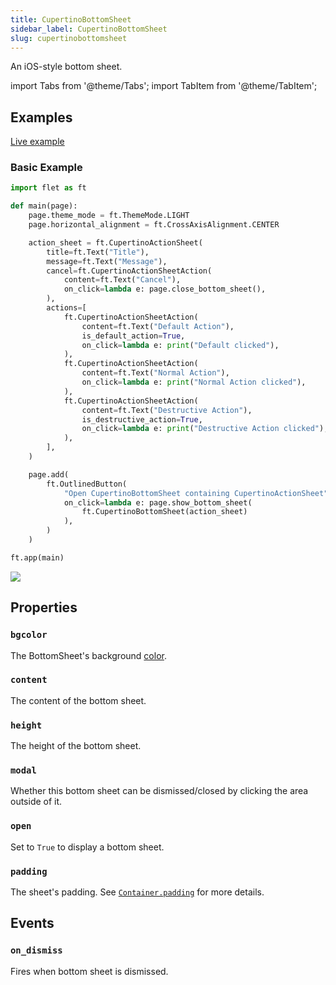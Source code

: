 ```yaml
---
title: CupertinoBottomSheet
sidebar_label: CupertinoBottomSheet
slug: cupertinobottomsheet
---
```


An iOS-style bottom sheet.

import Tabs from '@theme/Tabs';
import TabItem from '@theme/TabItem';

## Examples

[Live example](https://flet-controls-gallery.fly.dev/dialogs/cupertinobottomsheet)

### Basic Example

<Tabs groupId="language">
  <TabItem value="python" label="Python" default>

```python
import flet as ft

def main(page):
    page.theme_mode = ft.ThemeMode.LIGHT
    page.horizontal_alignment = ft.CrossAxisAlignment.CENTER

    action_sheet = ft.CupertinoActionSheet(
        title=ft.Text("Title"),
        message=ft.Text("Message"),
        cancel=ft.CupertinoActionSheetAction(
            content=ft.Text("Cancel"),
            on_click=lambda e: page.close_bottom_sheet(),
        ),
        actions=[
            ft.CupertinoActionSheetAction(
                content=ft.Text("Default Action"),
                is_default_action=True,
                on_click=lambda e: print("Default clicked"),
            ),
            ft.CupertinoActionSheetAction(
                content=ft.Text("Normal Action"),
                on_click=lambda e: print("Normal Action clicked"),
            ),
            ft.CupertinoActionSheetAction(
                content=ft.Text("Destructive Action"),
                is_destructive_action=True,
                on_click=lambda e: print("Destructive Action clicked"),
            ),
        ],
    )

    page.add(
        ft.OutlinedButton(
            "Open CupertinoBottomSheet containing CupertinoActionSheet",
            on_click=lambda e: page.show_bottom_sheet(
                ft.CupertinoBottomSheet(action_sheet)
            ),
        )
    )

ft.app(main)
```

  </TabItem>
</Tabs>

<img src="/img/docs/controls/cupertino-action-sheet/basic-cupertino-action-sheet.png" className="screenshot-40"/>

## Properties

### `bgcolor`

The BottomSheet's background [color](/docs/guides/python/colors).

### `content`

The content of the bottom sheet.

### `height`

The height of the bottom sheet.

### `modal`

Whether this bottom sheet can be dismissed/closed by clicking the area outside of it.

### `open`

Set to `True` to display a bottom sheet.

### `padding`

The sheet's padding. See [`Container.padding`](container#padding) for more details.

## Events

### `on_dismiss`

Fires when bottom sheet is dismissed.
